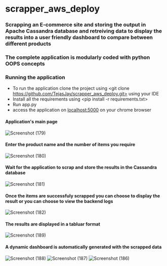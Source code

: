 # scrapper_aws_deploy

### Scrapping an E-commerce site and storing the output in Apache Cassandra database and retreiving data to display the results into a user friendly dashboard to compare between different products
### The complete application is modularly coded with python OOPS concepts

### Running the application
- To run the application clone the project using <git clone https://github.com/TejasJay/scrapper_aws_deploy.git> using your IDE
- Install all the requirements using <pip install -r requirements.txt>
- Run app.py
- access the application on <localhost:5000> on your chrome browser


#### Application's main page
![Screenshot (179)](https://user-images.githubusercontent.com/79327536/142996555-6042bff9-4ec3-4117-866b-c0b7663bf7f1.png)

#### Enter the product name and the number of items you require
![Screenshot (180)](https://user-images.githubusercontent.com/79327536/142996739-a550a304-36b0-4698-b14e-fa776a06679b.png)
  
#### Wait for the application to scrap and store the results in the Cassandra database
![Screenshot (181)](https://user-images.githubusercontent.com/79327536/142996865-d87a2082-b4d1-4ef2-a260-397c3178b1d3.png)

#### Once the items are successfuly scrapped you can choose to display the result or you can choose to view the backend logs
![Screenshot (182)](https://user-images.githubusercontent.com/79327536/142997098-237cd445-f89b-4c48-b916-75dd643b9dbf.png)
  
#### The results are displayed in a tabluar format
![Screenshot (189)](https://user-images.githubusercontent.com/79327536/142997181-547043dc-2eb3-4a67-8145-520b416984db.png)

#### A dynamic dashboard is automatically generated with the scrapped data
![Screenshot (188)](https://user-images.githubusercontent.com/79327536/142997320-11e5d13e-07ca-404e-9d15-1e4273945b23.png)
![Screenshot (187)](https://user-images.githubusercontent.com/79327536/142997338-8a1e40a3-523e-4334-8467-1b9b8cb3ab52.png)
![Screenshot (186)](https://user-images.githubusercontent.com/79327536/142997355-ee73c03d-a36a-4445-b922-fc245e9f93e8.png)
